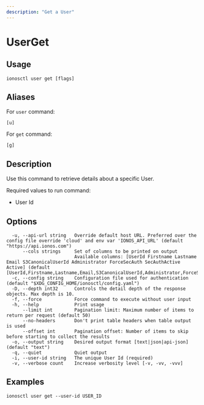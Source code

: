 ```yaml
---
description: "Get a User"
---
```


# UserGet

## Usage

```text
ionosctl user get [flags]
```

## Aliases

For `user` command:

```text
[u]
```

For `get` command:

```text
[g]
```

## Description

Use this command to retrieve details about a specific User.

Required values to run command:

* User Id

## Options

```text
  -u, --api-url string   Override default host URL. Preferred over the config file override 'cloud' and env var 'IONOS_API_URL' (default "https://api.ionos.com")
      --cols strings     Set of columns to be printed on output 
                         Available columns: [UserId Firstname Lastname Email S3CanonicalUserId Administrator ForceSecAuth SecAuthActive Active] (default [UserId,Firstname,Lastname,Email,S3CanonicalUserId,Administrator,ForceSecAuth,SecAuthActive,Active])
  -c, --config string    Configuration file used for authentication (default "$XDG_CONFIG_HOME/ionosctl/config.yaml")
  -D, --depth int32      Controls the detail depth of the response objects. Max depth is 10.
  -f, --force            Force command to execute without user input
  -h, --help             Print usage
      --limit int        Pagination limit: Maximum number of items to return per request (default 50)
      --no-headers       Don't print table headers when table output is used
      --offset int       Pagination offset: Number of items to skip before starting to collect the results
  -o, --output string    Desired output format [text|json|api-json] (default "text")
  -q, --quiet            Quiet output
  -i, --user-id string   The unique User Id (required)
  -v, --verbose count    Increase verbosity level [-v, -vv, -vvv]
```

## Examples

```text
ionosctl user get --user-id USER_ID
```

